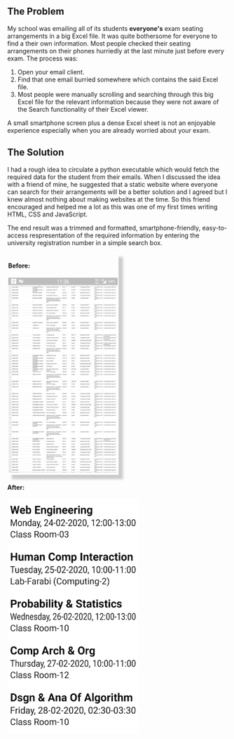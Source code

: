 <h2>The Problem</h2>
<p>
	My school was emailing all of its students <strong>everyone's</strong> exam seating arrangements in a big Excel file.
	It was quite bothersome for everyone to find a their own information. Most people checked their seating arrangements
	on their phones hurriedly at the last minute just before every exam. The process was:
	<ol>
		<li>Open your email client.</li>
		<li>Find that one email burried somewhere which contains the said Excel file.</li>
		<li>Most people were manually scrolling and searching through this big Excel file for the relevant information
			because they were not aware of the Search functionality of their Excel viewer.</li>
	</ol>
	A small smartphone screen plus a dense Excel sheet is not an enjoyable experience especially when you are already worried
	about your exam.
</p>

<h2>The Solution</h2>
<p>
	I had a rough idea to circulate a python executable which would fetch the required data for the student from their emails. When I
	discussed the idea with a friend of mine, he suggested that a static website where everyone can search for their arrangements
	will be a better solution and I agreed but I knew almost nothing about making websites at the time. So this friend encouraged
	and helped me a lot as this was one of my first times writing HTML, CSS and JavaScript.
</p>
<p>
	The end result was a trimmed and formatted, smartphone-friendly, easy-to-access respresentation of the required information
	by entering the university registration number in a simple search box.
</p>

<div style="display: inline-block; border:2px solid #fff; box-shadow: 10px 10px 5px #ccc;">
	<h4>Before:</h4>
	<img src="before_and_after/before.png" alt="Before Arrangements Finder" width="250">
</div>
<div style="display: inline-block;">
	<h4>After:</h4>
	<img src="before_and_after/after.png" alt="After Arrangements Finder" width="300">
</div>